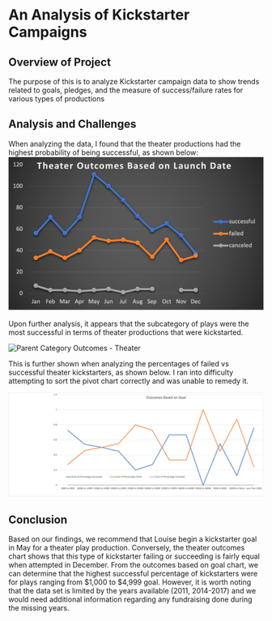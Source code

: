 # An Analysis of Kickstarter Campaigns #
## Overview of Project ##
The purpose of this is to analyze Kickstarter campaign data to show trends related to goals, pledges, and the measure of success/failure rates for various types of productions

## Analysis and Challenges ##

When analyzing the data, I found that the theater productions had the highest probability of being successful, as shown below:
![Theater Outcomes Based on Launch Date](https://github.com/fade2blk89/kickstarter-analysis/blob/main/Theater_Outcomes_vs_Launch.png)

Upon further analysis, it appears that the subcategory of plays were the most successful in terms of theater productions that were kickstarted. 

![Parent Category Outcomes - Theater](https://user-images.githubusercontent.com/32756946/170392108-51735d69-7fb5-40f0-962c-acddc5907a2d.png)

This is further shown when analyzing the percentages of failed vs successful theater kickstarters, as shown below. I ran into difficulty attempting to sort the pivot chart correctly and was unable to remedy it. 

![Outcomes Based on Goals](https://github.com/fade2blk89/kickstarter-analysis/blob/main/Outcomes_vs_Goals.png)

## Conclusion ##

Based on our findings, we recommend that Louise begin a kickstarter goal in May for a theater play production. Conversely, the theater outcomes chart shows that this type of kickstarter failing or succeeding is fairly equal when attempted in December. From the outcomes based on goal chart, we can determine that the highest successful percentage of kickstarters were for plays ranging from $1,000 to $4,999 goal. However, it is worth noting that the data set is limited by the years available (2011, 2014-2017) and we would need additional information regarding any fundraising done during the missing years.
